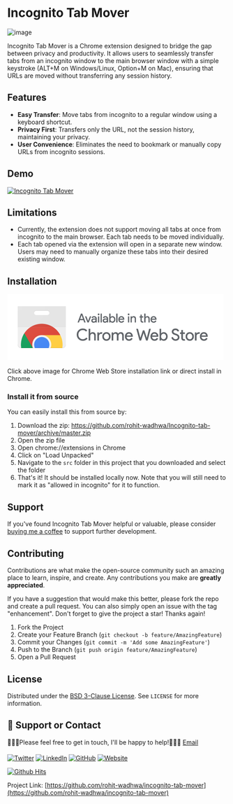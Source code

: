 # Incognito Tab Mover
![image](https://github.com/rohit-wadhwa/Incognito-tab-mover/assets/2290963/56aa2ff2-dd4d-45bc-b44d-72f776bc63c2)

Incognito Tab Mover is a Chrome extension designed to bridge the gap between privacy and productivity. It allows users to seamlessly transfer tabs from an incognito window to the main browser window with a simple keystroke (ALT+M on Windows/Linux, Option+M on Mac), ensuring that URLs are moved without transferring any session history.

## Features

- **Easy Transfer**: Move tabs from incognito to a regular window using a keyboard shortcut.
- **Privacy First**: Transfers only the URL, not the session history, maintaining your privacy.
- **User Convenience**: Eliminates the need to bookmark or manually copy URLs from incognito sessions.

## Demo 

[![Incognito Tab Mover](https://img.youtube.com/vi/u_raICT5OJI/0.jpg)](https://www.youtube.com/watch?v=u_raICT5OJI)

## Limitations

- Currently, the extension does not support moving all tabs at once from incognito to the main browser. Each tab needs to be moved individually.
- Each tab opened via the extension will open in a separate new window. Users may need to manually organize these tabs into their desired existing window.

## Installation
[![Chrome Web Store installation link](image.png)](https://chromewebstore.google.com/detail/incognito-tab-mover/cmgfihmnalhhfdelihcckpmggokcihnh)

Click above image for Chrome Web Store installation link or direct install in Chrome.

### Install it from source
You can easily install this from source by:
1. Download the zip: https://github.com/rohit-wadhwa/Incognito-tab-mover/archive/master.zip
2. Open the zip file
4. Open chrome://extensions in Chrome
5. Click on "Load Unpacked"
6. Navigate to the `src` folder in this project that you downloaded and select the folder
7. That's it! It should be installed locally now. Note that you will still need to mark it as "allowed in incognito" for it to function.

## Support

If you've found Incognito Tab Mover helpful or valuable, please consider [buying me a coffee](https://www.buymeacoffee.com/rohit.wadhwa) to support further development.

## Contributing

Contributions are what make the open-source community such an amazing place to learn, inspire, and create. Any contributions you make are **greatly appreciated**.

If you have a suggestion that would make this better, please fork the repo and create a pull request. You can also simply open an issue with the tag "enhancement".
Don't forget to give the project a star! Thanks again!

1. Fork the Project
2. Create your Feature Branch (`git checkout -b feature/AmazingFeature`)
3. Commit your Changes (`git commit -m 'Add some AmazingFeature'`)
4. Push to the Branch (`git push origin feature/AmazingFeature`)
5. Open a Pull Request

## License

Distributed under the [BSD 3-Clause License](/LICENSE). See `LICENSE` for more information.

## 📢 Support or Contact

👨🏻‍💻Please feel free to get in touch, I'll be happy to help!💁🏻‍♂️ [Email](rohit.wadhwa52@gmail.com)

####
<a href="https://twitter.com/RohitWadhwa52" target="_blank"><img src="https://raw.githubusercontent.com/nakulbhati/nakulbhati/master/contain/tw.png" alt="Twitter" width="30"></a>
<a href="https://www.linkedin.com/in/rohit-wadhwa" target="_blank"><img src="https://raw.githubusercontent.com/nakulbhati/nakulbhati/master/contain/in.png" alt="LinkedIn" width="30"></a>
<a href="https://github.com/rohit-wadhwa" target="_blank"><img src="https://raw.githubusercontent.com/nakulbhati/nakulbhati/master/contain/git.png" alt="GitHub" width="30"></a>
<a href="https://about.me/rohit.wadhwa" target="_blank"><img src="https://raw.githubusercontent.com/nakulbhati/nakulbhati/master/contain/www.png" alt="Website" width="30"></a>

[![Github Hits](https://hits.sh/github.com/rohit-wadhwa/Incognito-tab-mover.svg)](https://github.com/rohit-wadhwa/Incognito-tab-mover/)

Project Link: [https://github.com/rohit-wadhwa/incognito-tab-mover](https://github.com/rohit-wadhwa/incognito-tab-mover)
